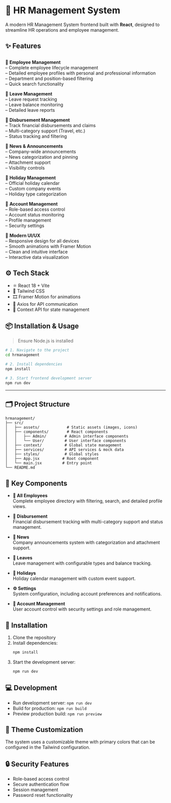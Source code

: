 # 💼 HR Management System

A modern HR Management System frontend built with **React**, designed to streamline HR operations and employee management.

## ✨ Features
##
🔹 **Employee Management**  
– Complete employee lifecycle management  
– Detailed employee profiles with personal and professional information  
– Department and position-based filtering  
– Quick search functionality  

🔹 **Leave Management**  
– Leave request tracking  
– Leave balance monitoring  
– Detailed leave reports  

🔹 **Disbursement Management**  
– Track financial disbursements and claims  
– Multi-category support (Travel, etc.)  
– Status tracking and filtering  

🔹 **News & Announcements**  
– Company-wide announcements  
– News categorization and pinning  
– Attachment support  
– Visibility controls  

🔹 **Holiday Management**  
– Official holiday calendar  
– Custom company events  
– Holiday type categorization  

🔹 **Account Management**  
– Role-based access control  
– Account status monitoring  
– Profile management  
– Security settings  

🔹 **Modern UI/UX**  
– Responsive design for all devices  
– Smooth animations with Framer Motion  
– Clean and intuitive interface  
– Interactive data visualization  



## ⚙️ Tech Stack

- ⚛️ React 18 + Vite  
- 🎨 Tailwind CSS  
- 🎞️ Framer Motion for animations  
- 🔄 Axios for API communication  
- 🎯 Context API for state management  



## 📦 Installation & Usage

> Ensure Node.js is installed

```bash
# 1. Navigate to the project
cd hrmanagement

# 2. Install dependencies
npm install

# 3. Start frontend development server
npm run dev
```

---

## 🗂️ Project Structure

```
hrmanagement/
├── src/
│   ├── assets/            # Static assets (images, icons)
│   ├── components/        # React components
│   │   ├── Admin/        # Admin interface components
│   │   └── User/         # User interface components
│   ├── context/          # Global state management
│   ├── services/         # API services & mock data
│   ├── styles/           # Global styles
│   ├── App.jsx          # Root component
│   └── main.jsx         # Entry point
└── README.md
```

## 📌 Key Components

- **👥 All Employees**  
  Complete employee directory with filtering, search, and detailed profile views.

- **💸 Disbursement**  
  Financial disbursement tracking with multi-category support and status management.

- **📰 News**  
  Company announcements system with categorization and attachment support.

- **🌿 Leaves**  
  Leave management with configurable types and balance tracking.

- **📅 Holidays**  
  Holiday calendar management with custom event support.

- **⚙️ Settings**  
  System configuration, including account preferences and notifications.

- **👤 Account Management**  
  User account control with security settings and role management.

## 🚀 Installation

1. Clone the repository
2. Install dependencies:
   ```bash
   npm install
   ```
3. Start the development server:
   ```bash
   npm run dev
   ```

## 💻 Development

- Run development server: `npm run dev`
- Build for production: `npm run build`
- Preview production build: `npm run preview`

## 🎨 Theme Customization

The system uses a customizable theme with primary colors that can be configured in the Tailwind configuration.

## 🔒 Security Features

- Role-based access control
- Secure authentication flow
- Session management
- Password reset functionality

